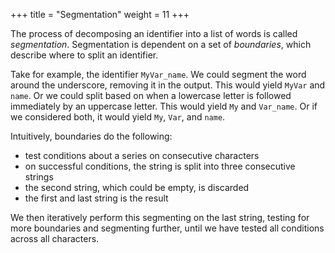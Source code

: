 +++
title = "Segmentation"
weight = 11
+++

The process of decomposing an identifier into a list of words is called _segmentation_.  Segmentation is dependent on a set of _boundaries_, which describe where to split an identifier.

Take for example, the identifier `MyVar_name`.  We could segment the word around the underscore, removing it in the output.  This would yield `MyVar` and `name`.  Or we could split based on when a lowercase letter is followed immediately by an uppercase letter.  This would yield `My` and `Var_name`.  Or if we considered both, it would yield `My`, `Var`, and `name`.

Intuitively, boundaries do the following:
* test conditions about a series on consecutive characters
* on successful conditions, the string is split into three consecutive strings
* the second string, which could be empty, is discarded
* the first and last string is the result

We then iteratively perform this segmenting on the last string, testing for more boundaries and segmenting further, until we have tested all conditions across all characters.
